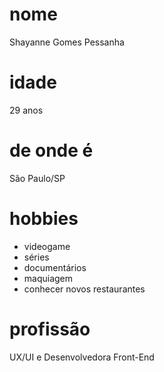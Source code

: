 # nome
Shayanne Gomes Pessanha
# idade
29 anos
# de onde é
São Paulo/SP
# hobbies
 - videogame
 - séries
 - documentários
 - maquiagem
 - conhecer novos restaurantes
 # profissão
 UX/UI e Desenvolvedora Front-End